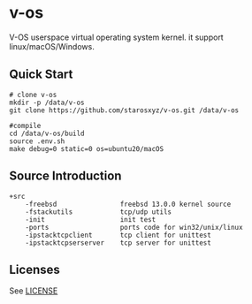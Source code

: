 # v-os
V-OS userspace virtual operating system kernel. it support linux/macOS/Windows.
## Quick Start
    # clone v-os
    mkdir -p /data/v-os
    git clone https://github.com/starosxyz/v-os.git /data/v-os
    
    #compile
    cd /data/v-os/build
    source .env.sh
    make debug=0 static=0 os=ubuntu20/macOS
	
## Source Introduction 
	+src
		-freebsd  				freebsd 13.0.0 kernel source 
		-fstackutils  			tcp/udp utils
		-init 					init test 
		-ports 					ports code for win32/unix/linux
		-ipstacktcpclient   	tcp client for unittest
		-ipstacktcpserserver   	tcp server for unittest
## Licenses
See [LICENSE](LICENSE)
